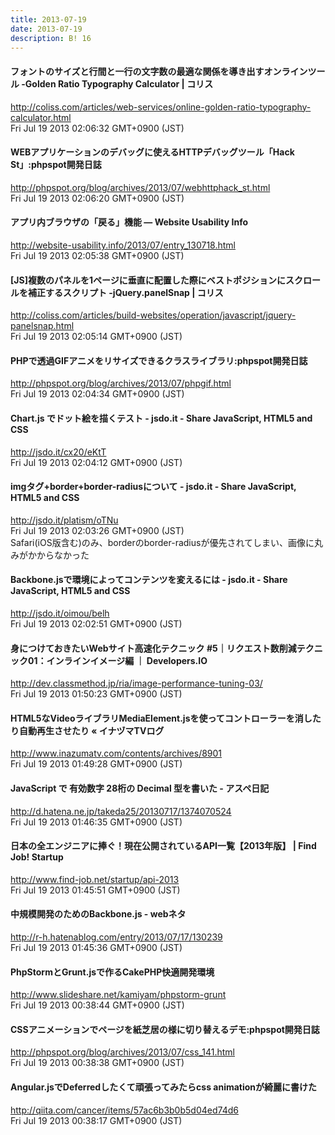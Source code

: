 ```yaml
---
title: 2013-07-19
date: 2013-07-19
description: B! 16
---
```


####   フォントのサイズと行間と一行の文字数の最適な関係を導き出すオンラインツール -Golden Ratio Typography Calculator | コリス
http://coliss.com/articles/web-services/online-golden-ratio-typography-calculator.html<br>
Fri Jul 19 2013 02:06:32 GMT+0900 (JST)<br>


#### WEBアプリケーションのデバッグに使えるHTTPデバッグツール「Hack St」:phpspot開発日誌
http://phpspot.org/blog/archives/2013/07/webhttphack_st.html<br>
Fri Jul 19 2013 02:06:20 GMT+0900 (JST)<br>


#### アプリ内ブラウザの「戻る」機能 — Website Usability Info
http://website-usability.info/2013/07/entry_130718.html<br>
Fri Jul 19 2013 02:05:38 GMT+0900 (JST)<br>


####   [JS]複数のパネルを1ページに垂直に配置した際にベストポジションにスクロールを補正するスクリプト -jQuery.panelSnap | コリス
http://coliss.com/articles/build-websites/operation/javascript/jquery-panelsnap.html<br>
Fri Jul 19 2013 02:05:14 GMT+0900 (JST)<br>


#### PHPで透過GIFアニメをリサイズできるクラスライブラリ:phpspot開発日誌
http://phpspot.org/blog/archives/2013/07/phpgif.html<br>
Fri Jul 19 2013 02:04:34 GMT+0900 (JST)<br>


#### Chart.js でドット絵を描くテスト - jsdo.it - Share JavaScript, HTML5 and CSS
http://jsdo.it/cx20/eKtT<br>
Fri Jul 19 2013 02:04:12 GMT+0900 (JST)<br>


#### imgタグ+border+border-radiusについて - jsdo.it - Share JavaScript, HTML5 and CSS
http://jsdo.it/platism/oTNu<br>
Fri Jul 19 2013 02:03:26 GMT+0900 (JST)<br>
Safari(iOS版含む)のみ、borderのborder-radiusが優先されてしまい、画像に丸みがかからなかった


#### Backbone.jsで環境によってコンテンツを変えるには - jsdo.it - Share JavaScript, HTML5 and CSS
http://jsdo.it/oimou/belh<br>
Fri Jul 19 2013 02:02:51 GMT+0900 (JST)<br>


#### 身につけておきたいWebサイト高速化テクニック #5｜リクエスト数削減テクニック01：インラインイメージ編 ｜ Developers.IO
http://dev.classmethod.jp/ria/image-performance-tuning-03/<br>
Fri Jul 19 2013 01:50:23 GMT+0900 (JST)<br>


#### HTML5なVideoライブラリMediaElement.jsを使ってコントローラーを消したり自動再生させたり « イナヅマTVログ
http://www.inazumatv.com/contents/archives/8901<br>
Fri Jul 19 2013 01:49:28 GMT+0900 (JST)<br>


#### JavaScript で 有効数字 28桁の Decimal 型を書いた - アスペ日記
http://d.hatena.ne.jp/takeda25/20130717/1374070524<br>
Fri Jul 19 2013 01:46:35 GMT+0900 (JST)<br>


#### 日本の全エンジニアに捧ぐ！現在公開されているAPI一覧【2013年版】 | Find Job! Startup
http://www.find-job.net/startup/api-2013<br>
Fri Jul 19 2013 01:45:51 GMT+0900 (JST)<br>


#### 中規模開発のためのBackbone.js - webネタ
http://r-h.hatenablog.com/entry/2013/07/17/130239<br>
Fri Jul 19 2013 01:45:36 GMT+0900 (JST)<br>


#### PhpStormとGrunt.jsで作るCakePHP快適開発環境 
http://www.slideshare.net/kamiyam/phpstorm-grunt<br>
Fri Jul 19 2013 00:38:44 GMT+0900 (JST)<br>


#### CSSアニメーションでページを紙芝居の様に切り替えるデモ:phpspot開発日誌
http://phpspot.org/blog/archives/2013/07/css_141.html<br>
Fri Jul 19 2013 00:38:38 GMT+0900 (JST)<br>


#### Angular.jsでDeferredしたくて頑張ってみたらcss animationが綺麗に書けた
http://qiita.com/cancer/items/57ac6b3b0b5d04ed74d6<br>
Fri Jul 19 2013 00:38:17 GMT+0900 (JST)<br>


